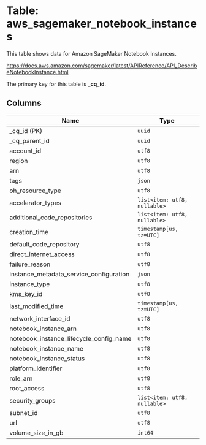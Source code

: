 # Table: aws_sagemaker_notebook_instances

This table shows data for Amazon SageMaker Notebook Instances.

https://docs.aws.amazon.com/sagemaker/latest/APIReference/API_DescribeNotebookInstance.html

The primary key for this table is **_cq_id**.

## Columns

| Name          | Type          |
| ------------- | ------------- |
|_cq_id (PK)|`uuid`|
|_cq_parent_id|`uuid`|
|account_id|`utf8`|
|region|`utf8`|
|arn|`utf8`|
|tags|`json`|
|oh_resource_type|`utf8`|
|accelerator_types|`list<item: utf8, nullable>`|
|additional_code_repositories|`list<item: utf8, nullable>`|
|creation_time|`timestamp[us, tz=UTC]`|
|default_code_repository|`utf8`|
|direct_internet_access|`utf8`|
|failure_reason|`utf8`|
|instance_metadata_service_configuration|`json`|
|instance_type|`utf8`|
|kms_key_id|`utf8`|
|last_modified_time|`timestamp[us, tz=UTC]`|
|network_interface_id|`utf8`|
|notebook_instance_arn|`utf8`|
|notebook_instance_lifecycle_config_name|`utf8`|
|notebook_instance_name|`utf8`|
|notebook_instance_status|`utf8`|
|platform_identifier|`utf8`|
|role_arn|`utf8`|
|root_access|`utf8`|
|security_groups|`list<item: utf8, nullable>`|
|subnet_id|`utf8`|
|url|`utf8`|
|volume_size_in_gb|`int64`|